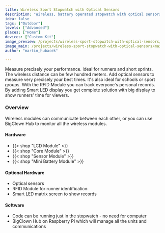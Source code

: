 ```yaml
---
title: Wireless Sport Stopwatch with Optical Sensors
description: "Wireless, battery operated stopwatch with optical sensors give you perfect tool for sport meetings or trainings. "
idea: false
tags: ["Outdoor"]
levels: ["Advanced"]
places: ["Home"]
devices: ["Custom Kit"]
image_preview: /projects/wireless-sport-stopwatch-with-optical-sensors/preview.png
image_main: /projects/wireless-sport-stopwatch-with-optical-sensors/main.png
author: "martin_hubacek"

---
```


Measure precisely your performance. Ideal for runners and short sprints. The wireless distance can be few hundred meters. Add optical sensors to measure very precisely your best times. It's also ideal for schools or sport groups. With the RFID Module you can track everyone's personal records. By adding Smart LED display you get complete solution with big display to show runners' time for viewers.

### Overview

Wireless modules can communicate between each other, or you can use BigClown Hub to monitor all the wireless modules.

#### Hardware

* {{< shop "LCD Module" >}}
* {{< shop "Core Module" >}}
* {{< shop "Sensor Module" >}}
* {{< shop "Mini Battery Module" >}}

#### Optional Hardware

* Optical sensors
* RFID Module for runner identification
* Smart LED matrix screen to show records

#### Software

* Code can be running just in the stopwatch - no need for computer
* BigClown Hub on Raspberry Pi which will manage all the units and communications

